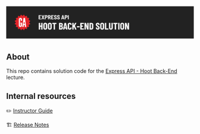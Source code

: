 # ![Express API - Hoot Back-End - Solution](./internal-resources/assets/hero.png)

## About

This repo contains solution code for the [Express API - Hoot Back-End](https://git.generalassemb.ly/modular-curriculum-all-courses/express-api-hoot.git) lecture.

## Internal resources

✏️ [Instructor Guide](./internal-resources/instructor-guide.md)

🏗️ [Release Notes](./internal-resources/release-notes.md)